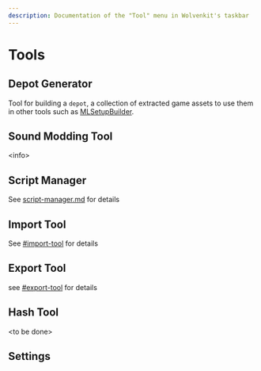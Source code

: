 ```yaml
---
description: Documentation of the "Tool" menu in Wolvenkit's taskbar
---
```


# Tools

## Depot Generator

Tool for building a `depot`, a collection of extracted game assets to use them in other tools such as [MLSetupBuilder](https://app.gitbook.com/s/4gzcGtLrr90pVjAWVdTc/for-mod-creators/modding-tools/mlsetup-builder).

## Sound Modding Tool

\<info>

## Script Manager

See [script-manager.md](script-manager.md "mention") for details

## Import Tool

See [#import-tool](tools-import-export.md#import-tool "mention") for details

## Export Tool

see [#export-tool](tools-import-export.md#export-tool "mention") for details

## Hash Tool

\<to be done>

## Settings



